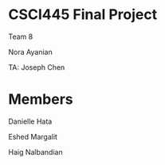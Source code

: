 CSCI445 Final Project
=========

Team 8

Nora Ayanian

TA: Joseph Chen


Members
===
Danielle Hata

Eshed Margalit

Haig Nalbandian

